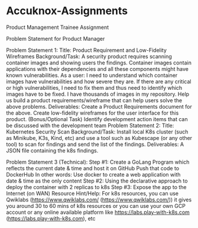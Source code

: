 # Accuknox-Assignments
Product Management Trainee Assignment


Problem Statement for Product Manager

Problem Statement 1:
Title: Product Requirement and Low-Fidelity Wireframes
Background/Task:
A security product requires scanning container images and showing users the findings.
Container images contain applications with their dependencies and all these components
might have known vulnerabilities.
As a user:
I need to understand which container images have vulnerabilities and how severe they are.
If there are any critical or high vulnerabilities, I need to fix them and thus need to identify
which images have to be fixed.
I have thousands of images in my repository.
Help us build a product requirements/wireframe that can help users solve the above
problems.
Deliverables:
Create a Product Requirements document for the above.
Create low-fidelity wireframes for the user interface for this product.
(Bonus/Optional Task) Identify development action items that can be discussed with the
development team
Problem Statement 2:
Title: Kubernetes Security Scan
Background/Task:
Install local K8s cluster (such as Minikube, K3s, Kind, etc) and use a tool such as Kubescape (or
any other tool) to scan for findings and send the list of the findings.
Deliverables:
A JSON file containing the k8s findings.

Problem Statement 3 (Technical):
Step #1:
Create a GoLang Program which reflects the current date & time and host it on GitHub
Push that code to DockerHub
In other words: Use docker to create a web application with date & time as the only content
Step #2:
Using the declarative approach to deploy the container with 2 replicas to k8s
Step #3:
Expose the app to the Internet (on WAN)
Resource Hint/Help:
For k8s resources, you can use Qwiklabs (https://www.qwiklabs.com/ (https://www.qwiklabs.com/)) it
gives you around 30 to 60 mins of k8s resources or you can use your own GCP account or any
online available platform like https://labs.play-with-k8s.com (https://labs.play-with-k8s.com), etc
